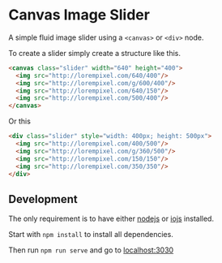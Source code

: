 # Canvas Image Slider

A simple fluid image slider using a `<canvas>` or `<div>` node.

To create a slider simply create a structure like this.

```html
<canvas class="slider" width="640" height="400">
  <img src="http://lorempixel.com/640/400"/>
  <img src="http://lorempixel.com/g/600/400"/>
  <img src="http://lorempixel.com/640/150"/>
  <img src="http://lorempixel.com/500/400"/>
</canvas>
```

Or this

```html
<div class="slider" style="width: 400px; height: 500px">
  <img src="http://lorempixel.com/400/500"/>
  <img src="http://lorempixel.com/g/360/500"/>
  <img src="http://lorempixel.com/150/150"/>
  <img src="http://lorempixel.com/350/350"/>
</div>
```

## Development
The only requirement is to have either [nodejs][1] or [iojs][2] installed.

Start with `npm install` to install all dependencies.

Then run `npm run serve` and go to [localhost:3030](http://localhost:3030)

 [1]: https://nodejs.org/
 [2]: https://iojs.org/
